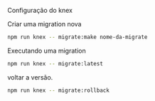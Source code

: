 Configuração do knex

Criar uma migration nova
```bash
npm run knex -- migrate:make nome-da-migrate
```

Executando uma migration
```bash
npm run knex -- migrate:latest
```
voltar a versão.
```bash
npm run knex -- migrate:rollback
```